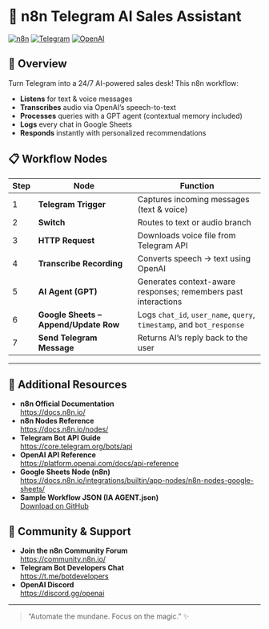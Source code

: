 <!--
  🌟 n8n • Telegram AI Agent • 🚀
  A friendly, voice-aware AI bot that handles customer queries, recommends products,
  and logs every interaction—powered by n8n (latest), Telegram & OpenAI.
-->

# 🤖 n8n Telegram AI Sales Assistant

[![n8n](https://img.shields.io/badge/n8n-latest-blue.svg)](https://n8n.io/) [![Telegram](https://img.shields.io/badge/Telegram-Bot-blue.svg)](https://core.telegram.org/bots) [![OpenAI](https://img.shields.io/badge/OpenAI-GPT-00acee.svg)](https://openai.com/)

## 🚀 Overview

Turn Telegram into a 24/7 AI-powered sales desk! This n8n workflow:  
- **Listens** for text & voice messages  
- **Transcribes** audio via OpenAI’s speech-to-text  
- **Processes** queries with a GPT agent (contextual memory included)  
- **Logs** every chat in Google Sheets  
- **Responds** instantly with personalized recommendations  

## 📋 Workflow Nodes

| Step | Node                                      | Function                                                                                 |
|------|-------------------------------------------|------------------------------------------------------------------------------------------|
| 1    | **Telegram Trigger**                      | Captures incoming messages (text & voice)                                                |
| 2    | **Switch**                                | Routes to text or audio branch                                                           |
| 3    | **HTTP Request**                          | Downloads voice file from Telegram API                                                  |
| 4    | **Transcribe Recording**                  | Converts speech → text using OpenAI                                                      |
| 5    | **AI Agent (GPT)**                        | Generates context-aware responses; remembers past interactions                           |
| 6    | **Google Sheets – Append/Update Row**     | Logs `chat_id`, `user_name`, `query`, `timestamp`, and `bot_response`                    |
| 7    | **Send Telegram Message**                 | Returns AI’s reply back to the user                                                      |

---

## 📂 Additional Resources

- **n8n Official Documentation**  
  https://docs.n8n.io/  
- **n8n Nodes Reference**  
  https://docs.n8n.io/nodes/  
- **Telegram Bot API Guide**  
  https://core.telegram.org/bots/api  
- **OpenAI API Reference**  
  https://platform.openai.com/docs/api-reference  
- **Google Sheets Node (n8n)**  
  https://docs.n8n.io/integrations/builtin/app-nodes/n8n-nodes-google-sheets/  
- **Sample Workflow JSON (IA AGENT.json)**  
  [Download on GitHub](./IA%20AGENT.json)  


## 🤝 Community & Support

- **Join the n8n Community Forum**  
  https://community.n8n.io/  
- **Telegram Bot Developers Chat**  
  https://t.me/botdevelopers  
- **OpenAI Discord**  
  https://discord.gg/openai  

---

> “Automate the mundane. Focus on the magic.” ✨  

